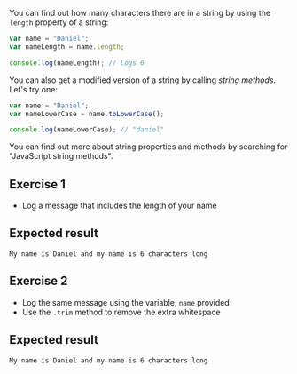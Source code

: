 You can find out how many characters there are in a string by using the `length` property of a string:

```js
var name = "Daniel";
var nameLength = name.length;

console.log(nameLength); // Logs 6
```

You can also get a modified version of a string by calling _string methods_. Let's try one:

```js
var name = "Daniel";
var nameLowerCase = name.toLowerCase();

console.log(nameLowerCase); // "daniel"
```

You can find out more about string properties and methods by searching for "JavaScript string methods".

## Exercise 1

- Log a message that includes the length of your name

## Expected result

```
My name is Daniel and my name is 6 characters long
```

## Exercise 2

- Log the same message using the variable, `name` provided
- Use the `.trim` method to remove the extra whitespace

## Expected result

```
My name is Daniel and my name is 6 characters long
```
